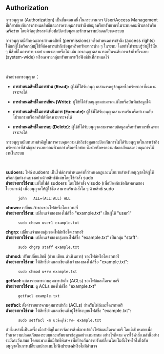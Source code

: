## Authorization
<p>การอนุญาต (Authorization) เป็นขั้นตอนหนึ่งในกระบวนการ User/Access Management ที่เกี่ยวข้องกับการกำหนดสิทธิ์และการควบคุมการเข้าถึงข้อมูลหรือทรัพยากรในระบบคอมพิวเตอร์หรือเครือข่าย โดยมีวัตถุประสงค์เพื่อปกป้องข้อมูลและรักษาความปลอดภัยของระบบ</p>
<p>
การอนุญาตมีลักษณะการกำหนดสิทธิ์ (permissions) หรือกำหนดการเข้าถึง (access rights) ให้แก่ผู้ใช้หรือกลุ่มผู้ใช้ที่ต้องการเข้าถึงข้อมูลหรือทรัพยากรต่าง ๆ ในระบบ โดยทำให้ระบบรู้ว่าผู้ใช้นั้น ๆ มีสิทธิ์ในการทำบางอย่างบนระบบหรือไม่ เช่น การอนุญาตสามารถเป็นระดับการเข้าถึงทั้งระบบ (system-wide) หรือเฉพาะกลุ่มทรัพยากรหรือฟังก์ชันที่กำหนดไว้ </p> <br>
<p>ตัวอย่างการอนุญาต：</p>
    
- **การกำหนดสิทธิ์ในการอ่าน (Read):** ผู้ใช้ที่ได้รับอนุญาตสามารถดูข้อมูลหรือทรัพยากรที่เฉพาะเจาะจงได้
    
- **การกำหนดสิทธิ์ในการเขียน (Write):** ผู้ใช้ที่ได้รับอนุญาตสามารถแก้ไขหรือบันทึกข้อมูลได้
    
- **การกำหนดสิทธิ์ในการดำเนินการ (Execute):** ผู้ใช้ที่ได้รับอนุญาตสามารถรันหรือทำงานกับโปรแกรมหรือสคริปต์ที่เฉพาะเจาะจงได้
    
- **การกำหนดสิทธิ์ในการลบ (Delete):** ผู้ใช้ที่ได้รับอนุญาตสามารถลบข้อมูลหรือทรัพยากรที่เฉพาะเจาะจงได้ <br>    
    
<p>การอนุญาตมีบทบาทสำคัญในการควบคุมความเข้าถึงข้อมูลและป้องกันการไม่ได้รับอนุญาตในการเข้าถึงทรัพยากรที่สำคัญของระบบคอมพิวเตอร์หรือเครือข่าย ซึ่งช่วยรักษาความปลอดภัยและควบคุมการใช้งานในระบบ
 </p>
<br>
<p><b>sudoers:</b> ไฟล์ sudoers เป็นไฟล์การกำหนดค่าที่กำหนดกฎและนโยบายสำหรับอนุญาตให้ผู้ใช้หรือกลุ่มทำงานบางอย่างด้วยสิทธิพิเศษโดยใช้คำสั่ง sudo <br>
<b>ตัวอย่างการใช้งาน:</b>แก้ไขไฟล์ sudoers โดยใช้คำสั่ง visudo (เพื่อป้องกันข้อผิดพลาดของไวยากรณ์) เพื่ออนุญาตให้ผู้ใช้ชื่อ สามารถรันคำสั่งใด ๆ ด้วยสิทธิ sudo <br></p>
<pre>
    <code> john   ALL=(ALL:ALL) ALL </code>
</pre>
<p><b>chown: </b> เปลี่ยนเจ้าของของไฟล์หรือไดเรกทอรี <br>
<b>ตัวอย่างการใช้งาน: </b> เปลี่ยนเจ้าของของไฟล์ชื่อ "example.txt" เป็นผู้ใช้ "user1" </p>
<pre>
    <code> sudo chown user1 example.txt </code>
</pre>
<p><b>chgrp: </b> เปลี่ยนเจ้าของกลุ่มของไฟล์หรือไดเรกทอรี<br>
<b>ตัวอย่างการใช้งาน: </b>  เปลี่ยนเจ้าของกลุ่มของไฟล์ชื่อ "example.txt" เป็นกลุ่ม "staff": </p>
<pre>
    <code> sudo chgrp staff example.txt </code>
</pre>
<p><b>chmod: </b>  ปรับเปลี่ยนสิทธิ์ (อ่าน เขียน ดำเนินการ) ของไฟล์หรือไดเรกทอรี <br>
<b>ตัวอย่างการใช้งาน: </b> ให้สิทธิ์อ่านและเขียนถึงเจ้าของของไฟล์ชื่อ "example.txt":</p>
<pre>
    <code> sudo chmod u+rw example.txt </code>
</pre>
<p><b>getfacl: </b> แสดงรายการควบคุมการเข้าถึง (ACLs) ของไฟล์และไดเรกทอรี <br>
<b>ตัวอย่างการใช้งาน: </b> ดู ACLs ของไฟล์ชื่อ "example.txt"</p>
<pre>
    <code> getfacl example.txt </code>
</pre>
<p><b>setfacl: </b> ตั้งค่ารายการควบคุมการเข้าถึง (ACLs) สำหรับไฟล์และไดเรกทอรี<br>
<b>ตัวอย่างการใช้งาน: </b> ให้สิทธิ์อ่านและเขียนถึงผู้ใช้ที่ระบุบนไฟล์ชื่อ "example.txt": </p> <br<br>
<pre>
    <code> sudo setfacl -m u:ชื่อผู้ใช้:rw- example.txt </code>
</pre>
<p> คำสั่งเหล่านี้เป็นเครื่องมือสำคัญในการจัดการสิทธิ์การเข้าถึงไฟล์และไดเรกทอรี โดยมีเป้าหมายเพื่อรักษาความปลอดภัยของระบบและทรัพยากรข้อมูลอย่างเหมาะสม อย่างไรก็ตาม ควรใช้คำสั่งเหล่านี้อย่างระมัดระวังเสมอ โดยเฉพาะเมื่อมีสิทธิ์พิเศษ เพื่อป้องกันการปรับเปลี่ยนโดยไม่ตั้งใจหรือไม่ได้รับอนุญาตในการเปลี่ยนแปลงแบบไม่พึงประสงค์หรือไม่มีอำนาจ </p>
